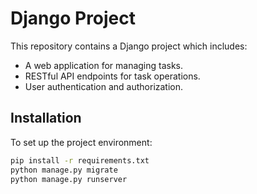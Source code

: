 # Django Project

This repository contains a Django project which includes:

- A web application for managing tasks.
- RESTful API endpoints for task operations.
- User authentication and authorization.

## Installation

To set up the project environment:

```bash
pip install -r requirements.txt
python manage.py migrate
python manage.py runserver

